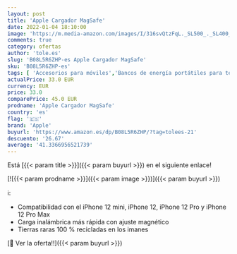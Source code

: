 ```yaml
---
layout: post
title: 'Apple Cargador MagSafe'
date: 2022-01-04 18:10:00
image: 'https://m.media-amazon.com/images/I/316svQtzFqL._SL500_._SL400_.jpg'
comments: true
category: ofertas
author: 'tole.es'
slug: 'B08L5R6ZHP-es Apple Cargador MagSafe'
sku: 'B08L5R6ZHP-es'
tags: [ 'Accesorios para móviles','Bancos de energía portátiles para teléfonos móviles','Cargadores para móviles','Comunicación móvil y accesorios','Electrónica','apple', ]
actualPrice: 33.0 EUR
currency: EUR
price: 33.0
comparePrice: 45.0 EUR
prodname: 'Apple Cargador MagSafe'
country: 'es'
flag: '🇪🇸'
brand: 'Apple'
buyurl: 'https://www.amazon.es/dp/B08L5R6ZHP/?tag=tolees-21'
descuento: '26.67'
average: '41.3366956521739'
---
```


Está [{{< param title >}}]({{< param buyurl >}}) en el siguiente enlace!

[![{{< param prodname >}}]({{< param image >}})]({{< param buyurl >}})

ℹ️:

- Compatibilidad con el iPhone 12 mini, iPhone 12, iPhone 12 Pro y iPhone 12 Pro Max
- Carga inalámbrica más rápida con ajuste magnético
- Tierras raras 100 % recicladas en los imanes

[🛒 Ver la oferta!!]({{< param buyurl >}})
